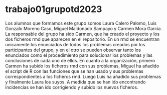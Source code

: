 # trabajo01grupotd2023
Los alumnos que formamos este grupo somos Laura Calero Palomo, Luis Gonzalo Moreno Caso, Miguel Maldonado Sampayo y Carmen Mora García. 
La responsable del grupo ha sido Carmen, que ha creado el proyecto y los dos ficheros rmd que aparecen en el repositorio. En un rmd se encuentran unicamente los enunciados de todos 
los problemas creados por los participantes del grupo, y en el otro se pueden observar tanto los enunciados como el procedimiento para solucionar los problemas y las conclusiones de 
cada uno de ellos.
En cuanto a la organización, primero Carmen ha subido los ficheros rmd con sus problemas, Miguel ha añadido el script de R con las funciones que 
se han usado y sus problemas correspondientes a los ficheros rmd. Luego Luis ha añadido sus problemas y finalmente Laura los suyos. A medida que se han ido encontrando incidencias
se han ido corrigiendo y subido los nuevos ficheros.
